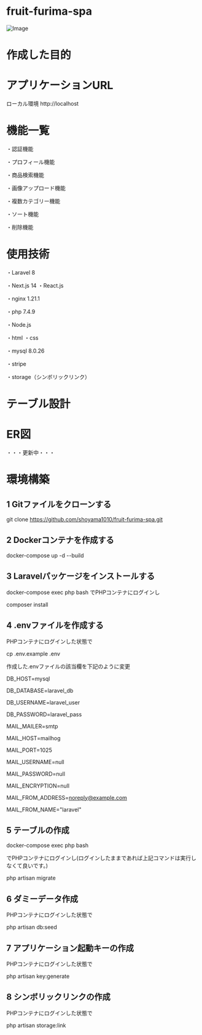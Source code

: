 # fruit-furima-spa

![Image](https://github.com/user-attachments/assets/f03adf76-1d53-480f-8c08-c3a9a7614742)

# 作成した目的


# アプリケーションURL
ローカル環境
http://localhost

# 機能一覧
・認証機能

・プロフィール機能

・商品検索機能

・画像アップロード機能

・複数カテゴリー機能

・ソート機能

・削除機能

# 使用技術
・Laravel 8

・Next.js 14
・React.js

・nginx 1.21.1

・php 7.4.9

・Node.js

・html
・css

・mysql 8.0.26

・stripe

・storage（シンボリックリンク）

# テーブル設計


# ER図

・・・更新中・・・

# 環境構築
## 1 Gitファイルをクローンする

git clone https://github.com/shoyama1010/fruit-furima-spa.git

## 2 Dockerコンテナを作成する

docker-compose up -d --build

## 3 Laravelパッケージをインストールする

docker-compose exec php bash
でPHPコンテナにログインし

composer install

## 4 .envファイルを作成する

PHPコンテナにログインした状態で

cp .env.example .env

作成した.envファイルの該当欄を下記のように変更

DB_HOST=mysql

DB_DATABASE=laravel_db

DB_USERNAME=laravel_user

DB_PASSWORD=laravel_pass

MAIL_MAILER=smtp

MAIL_HOST=mailhog

MAIL_PORT=1025

MAIL_USERNAME=null

MAIL_PASSWORD=null

MAIL_ENCRYPTION=null

MAIL_FROM_ADDRESS=noreply@example.com 

MAIL_FROM_NAME="laravel"

## 5 テーブルの作成

docker-compose exec php bash

でPHPコンテナにログインし(ログインしたままであれば上記コマンドは実行しなくて良いです。)

php artisan migrate

## 6 ダミーデータ作成

PHPコンテナにログインした状態で

php artisan db:seed

## 7 アプリケーション起動キーの作成

PHPコンテナにログインした状態で

php artisan key:generate

## 8 シンボリックリンクの作成

PHPコンテナにログインした状態で

php artisan storage:link
